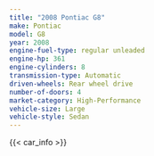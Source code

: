 ```yaml
---
title: "2008 Pontiac G8"
make: Pontiac
model: G8
year: 2008
engine-fuel-type: regular unleaded
engine-hp: 361
engine-cylinders: 8
transmission-type: Automatic
driven-wheels: Rear wheel drive
number-of-doors: 4
market-category: High-Performance
vehicle-size: Large
vehicle-style: Sedan
---
```


{{< car_info >}}
